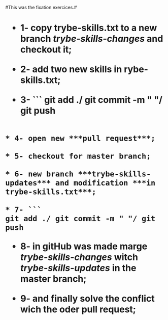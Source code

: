 #This was the fixation exercices.# <h1>

 * 1- copy trybe-skills.txt to a new branch ***trybe-skills-changes*** and checkout it;

 * 2- add two new skills in rybe-skills.txt;

 * 3- ```
 git add ./ git commit -m " "/ git push 
 ```

 * 4- open new ***pull request***;

 * 5- checkout for master branch; 

 * 6- new branch ***trybe-skills-updates*** and modification ***in trybe-skills.txt***;

 * 7- ```
 git add ./ git commit -m " "/ git push 
 ```

 * 8- in **gitHub** was made marge ***trybe-skills-changes*** witch ***trybe-skills-updates*** in the master branch;

 * 9- and finally **solve** the **conflict** wich the oder **pull request**;

